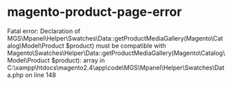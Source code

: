 # magento-product-page-error
Fatal error: Declaration of MGS\Mpanel\Helper\Swatches\Data::getProductMediaGallery(Magento\Catalog\Model\Product $product) must be compatible with Magento\Swatches\Helper\Data::getProductMediaGallery(Magento\Catalog\Model\Product $product): array in C:\xampp\htdocs\magento2.4\app\code\MGS\Mpanel\Helper\Swatches\Data.php on line 148
